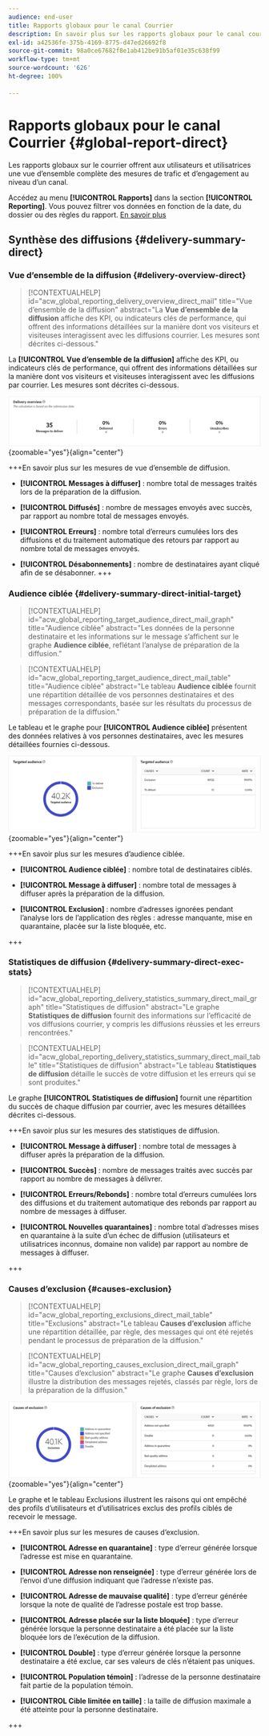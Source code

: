 ```yaml
---
audience: end-user
title: Rapports globaux pour le canal Courrier
description: En savoir plus sur les rapports globaux pour le canal courrier
exl-id: a42536fe-375b-4169-8775-d47ed26692f8
source-git-commit: 98a0ce67682f8e1ab412be91b5af01e35c638f99
workflow-type: tm+mt
source-wordcount: '626'
ht-degree: 100%

---
```


# Rapports globaux pour le canal Courrier {#global-report-direct}

Les rapports globaux sur le courrier offrent aux utilisateurs et utilisatrices une vue d’ensemble complète des mesures de trafic et d’engagement au niveau d’un canal.

Accédez au menu **[!UICONTROL Rapports]** dans la section **[!UICONTROL Reporting]**. Vous pouvez filtrer vos données en fonction de la date, du dossier ou des règles du rapport. [En savoir plus](global-reports.md)

## Synthèse des diffusions {#delivery-summary-direct}

### Vue d’ensemble de la diffusion {#delivery-overview-direct}

>[!CONTEXTUALHELP]
>id="acw_global_reporting_delivery_overview_direct_mail"
>title="Vue d’ensemble de la diffusion"
>abstract="La **Vue d’ensemble de la diffusion** affiche des KPI, ou indicateurs clés de performance, qui offrent des informations détaillées sur la manière dont vos visiteurs et visiteuses interagissent avec les diffusions courrier. Les mesures sont décrites ci-dessous."

La **[!UICONTROL Vue d’ensemble de la diffusion]** affiche des KPI, ou indicateurs clés de performance, qui offrent des informations détaillées sur la manière dont vos visiteurs et visiteuses interagissent avec les diffusions par courrier. Les mesures sont décrites ci-dessous.

![](assets/global_report_direct_mail_delivery_overview.png){zoomable=&quot;yes&quot;}{align="center"}

+++En savoir plus sur les mesures de vue d’ensemble de diffusion.

* **[!UICONTROL Messages à diffuser]** : nombre total de messages traités lors de la préparation de la diffusion.

* **[!UICONTROL Diffusés]** : nombre de messages envoyés avec succès, par rapport au nombre total de messages envoyés.

* **[!UICONTROL Erreurs]** : nombre total d’erreurs cumulées lors des diffusions et du traitement automatique des retours par rapport au nombre total de messages envoyés.

* **[!UICONTROL Désabonnements]** : nombre de destinataires ayant cliqué afin de se désabonner.
+++

### Audience ciblée {#delivery-summary-direct-initial-target}

>[!CONTEXTUALHELP]
>id="acw_global_reporting_target_audience_direct_mail_graph"
>title="Audience ciblée"
>abstract="Les données de la personne destinataire et les informations sur le message s’affichent sur le graphe **Audience ciblée**, reflétant l’analyse de préparation de la diffusion."

>[!CONTEXTUALHELP]
>id="acw_global_reporting_target_audience_direct_mail_table"
>title="Audience ciblée"
>abstract="Le tableau **Audience ciblée** fournit une répartition détaillée de vos personnes destinataires et des messages correspondants, basée sur les résultats du processus de préparation de la diffusion."

Le tableau et le graphe pour **[!UICONTROL Audience ciblée]** présentent des données relatives à vos personnes destinataires, avec les mesures détaillées fournies ci-dessous.

![](assets/global_report_direct_mail_targeted_audience.png){zoomable=&quot;yes&quot;}{align="center"}

+++En savoir plus sur les mesures d’audience ciblée.

* **[!UICONTROL Audience ciblée]** : nombre total de destinataires ciblés.

* **[!UICONTROL Message à diffuser]** : nombre total de messages à diffuser après la préparation de la diffusion.

* **[!UICONTROL Exclusion]** : nombre d’adresses ignorées pendant l’analyse lors de l’application des règles : adresse manquante, mise en quarantaine, placée sur la liste bloquée, etc.

+++

### Statistiques de diffusion {#delivery-summary-direct-exec-stats}

>[!CONTEXTUALHELP]
>id="acw_global_reporting_delivery_statistics_summary_direct_mail_graph"
>title="Statistiques de diffusion"
>abstract="Le graphe **Statistiques de diffusion** fournit des informations sur l’efficacité de vos diffusions courrier, y compris les diffusions réussies et les erreurs rencontrées."

>[!CONTEXTUALHELP]
>id="acw_global_reporting_delivery_statistics_summary_direct_mail_table"
>title="Statistiques de diffusion"
>abstract="Le tableau **Statistiques de diffusion** détaille le succès de votre diffusion et les erreurs qui se sont produites."

Le graphe **[!UICONTROL Statistiques de diffusion]** fournit une répartition du succès de chaque diffusion par courrier, avec les mesures détaillées décrites ci-dessous.

+++En savoir plus sur les mesures des statistiques de diffusion.

* **[!UICONTROL Message à diffuser]** : nombre total de messages à diffuser après la préparation de la diffusion.

* **[!UICONTROL Succès]** : nombre de messages traités avec succès par rapport au nombre de messages à délivrer.

* **[!UICONTROL Erreurs/Rebonds]** : nombre total d’erreurs cumulées lors des diffusions et du traitement automatique des rebonds par rapport au nombre de messages à diffuser.

* **[!UICONTROL Nouvelles quarantaines]** : nombre total d’adresses mises en quarantaine à la suite d’un échec de diffusion (utilisateurs et utilisatrices inconnus, domaine non valide) par rapport au nombre de messages à diffuser.

+++

### Causes d’exclusion {#causes-exclusion}

>[!CONTEXTUALHELP]
>id="acw_global_reporting_exclusions_direct_mail_table"
>title="Exclusions"
>abstract="Le tableau **Causes d’exclusion** affiche une répartition détaillée, par règle, des messages qui ont été rejetés pendant le processus de préparation de la diffusion."

>[!CONTEXTUALHELP]
>id="acw_global_reporting_causes_exclusion_direct_mail_graph"
>title="Causes d’exclusion"
>abstract="Le graphe **Causes d’exclusion** illustre la distribution des messages rejetés, classés par règle, lors de la préparation de la diffusion."

![](assets/global_report_direct_mail_exclusions.png){zoomable=&quot;yes&quot;}{align="center"}

Le graphe et le tableau Exclusions illustrent les raisons qui ont empêché des profils d’utilisateurs et d’utilisatrices exclus des profils ciblés de recevoir le message.

+++En savoir plus sur les mesures de causes d’exclusion.

* **[!UICONTROL Adresse en quarantaine]** : type d’erreur générée lorsque l’adresse est mise en quarantaine.

* **[!UICONTROL Adresse non renseignée]** : type d’erreur générée lors de l’envoi d’une diffusion indiquant que l’adresse n’existe pas.

* **[!UICONTROL Adresse de mauvaise qualité]** : type d’erreur générée lorsque la note de qualité de l’adresse postale est trop basse.

* **[!UICONTROL Adresse placée sur la liste bloquée]** : type d’erreur générée lorsque la personne destinataire a été placée sur la liste bloquée lors de l’exécution de la diffusion.

* **[!UICONTROL Double]** : type d’erreur générée lorsque la personne destinataire a été exclue, car ses valeurs de clés n’étaient pas uniques.

* **[!UICONTROL Population témoin]** : l’adresse de la personne destinataire fait partie de la population témoin.

* **[!UICONTROL Cible limitée en taille]** : la taille de diffusion maximale a été atteinte pour la personne destinataire.

+++
